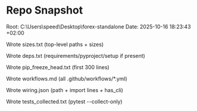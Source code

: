 # Repo Snapshot

Root: C:\Users\speed\Desktop\forex-standalone
Date: 2025-10-16 18:23:43 +02:00

Wrote sizes.txt (top-level paths + sizes)

Wrote deps.txt (requirements/pyproject/setup if present)

Wrote pip_freeze_head.txt (first 300 lines)

Wrote workflows.md (all .github/workflows/*.yml)

Wrote wiring.json (path + import lines + has_cli)

Wrote tests_collected.txt (pytest --collect-only)

